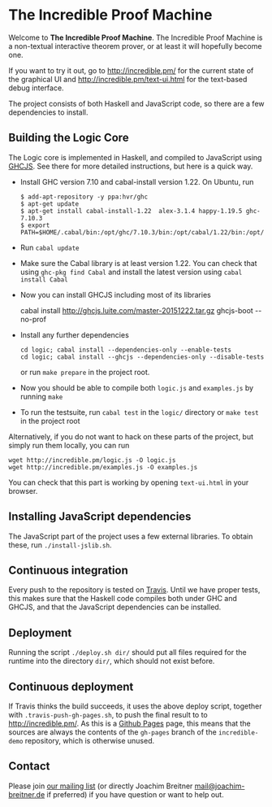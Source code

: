 # The Incredible Proof Machine

Welcome to **The Incredible Proof Machine**. The Incredible Proof Machine is a
non-textual interactive theorem prover, or at least it will hopefully become
one.

If you want to try it out, go to <http://incredible.pm/> for the
current state of the graphical UI and <http://incredible.pm/text-ui.html>
for the text-based debug interface.


The project consists of both Haskell and JavaScript code, so there are a few
dependencies to install.

## Building the Logic Core

The Logic core is implemented in Haskell, and compiled to JavaScript using
[GHCJS](https://github.com/ghcjs/ghcjs). See there for more detailed
instructions, but here is a quick way.

  * Install GHC version 7.10 and cabal-install version 1.22. On Ubuntu, run

        $ add-apt-repository -y ppa:hvr/ghc
        $ apt-get update
        $ apt-get install cabal-install-1.22  alex-3.1.4 happy-1.19.5 ghc-7.10.3
        $ export PATH=$HOME/.cabal/bin:/opt/ghc/7.10.3/bin:/opt/cabal/1.22/bin:/opt/alex/3.1.4/bin:/opt/happy/1.19.5/bin:$PATH

  * Run `cabal update`
  * Make sure the Cabal library is at least version 1.22. You can check that
    using `ghc-pkg find Cabal` and install the latest version using `cabal
    install Cabal`
  * Now you can install GHCJS including most of its libraries

	cabal install http://ghcjs.luite.com/master-20151222.tar.gz
	ghcjs-boot --no-prof

  * Install any further dependencies

        cd logic; cabal install --dependencies-only --enable-tests
        cd logic; cabal install --ghcjs --dependencies-only --disable-tests

    or run `make prepare` in the project root.

  * Now you should be able to compile both `logic.js` and `examples.js` by running `make`

  * To run the testsuite, run `cabal test` in the `logic/` directory or `make
    test` in the project root

Alternatively, if you do not want to hack on these parts of the project, but simply run them locally, you can run

    wget http://incredible.pm/logic.js -O logic.js
    wget http://incredible.pm/examples.js -O examples.js

You can check that this part is working by opening `text-ui.html` in your browser.

## Installing JavaScript dependencies

The JavaScript part of the project uses a few external libraries. To obtain these, run `./install-jslib.sh`.

## Continuous integration

Every push to the repository is tested on
[Travis](https://travis-ci.org/nomeata/incredible). Until we have proper tests,
this makes sure that the Haskell code compiles both under GHC and GHCJS, and
that the JavaScript dependencies can be installed.

## Deployment

Running the script `./deploy.sh dir/` should put all files required for the
runtime into the directory `dir/`, which should not exist before.

## Continuous deployment

If Travis thinks the build succeeds, it uses the above deploy script, together
with `.travis-push-gh-pages.sh`, to push the final result to to
<http://incredible.pm/>.
As this is a [Github Pages](http://pages.github.com/) page, this means that the
sources are always the contents of the `gh-pages` branch of the
`incredible-demo` repository, which is otherwise unused.

## Contact

Please join [our mailing list](https://lists.nomeata.de/mailman/listinfo/incredible) (or directly Joachim Breitner <mail@joachim-breitner.de> if preferred) if you have question or want to help out.
